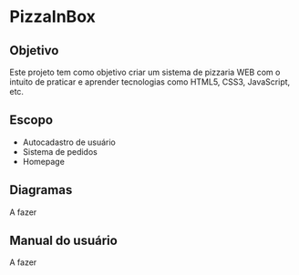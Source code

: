 # PizzaInBox

## Objetivo
Este projeto tem como objetivo criar um sistema de pizzaria WEB com o intuito de praticar e aprender tecnologias como HTML5, CSS3, JavaScript, etc.

## Escopo

 - Autocadastro de usuário
 - Sistema de pedidos 
 - Homepage

## Diagramas
A fazer


## Manual do usuário
A fazer
